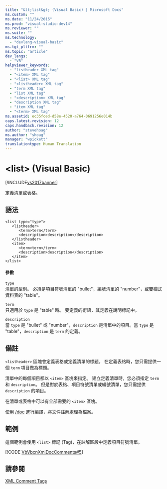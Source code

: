 ```yaml
---
title: "&lt;list&gt; (Visual Basic) | Microsoft Docs"
ms.custom: ""
ms.date: "11/24/2016"
ms.prod: "visual-studio-dev14"
ms.reviewer: ""
ms.suite: ""
ms.technology: 
  - "devlang-visual-basic"
ms.tgt_pltfrm: ""
ms.topic: "article"
dev_langs: 
  - "VB"
helpviewer_keywords: 
  - "listheader XML tag"
  - "<item> XML tag"
  - "<list> XML tag"
  - "<listheader> XML tag"
  - "term XML tag"
  - "list XML tag"
  - "<description> XML tag"
  - "description XML tag"
  - "item XML tag"
  - "<term> XML tag"
ms.assetid: ec35fced-d58e-4520-a764-0691256e014b
caps.latest.revision: 12
caps.handback.revision: 12
author: "stevehoag"
ms.author: "shoag"
manager: "wpickett"
translationtype: Human Translation
---
```

# &lt;list&gt; (Visual Basic)
[!INCLUDE[vs2017banner](../../../csharp/includes/vs2017banner.md)]

定義清單或表格。  
  
## 語法  
  
```  
<list type="type">  
   <listheader>  
      <term>term</term>  
      <description>description</description>  
   </listheader>  
   <item>  
      <term>term</term>  
      <description>description</description>  
   </item>  
</list>  
```  
  
#### 參數  
 `type`  
 清單的型別。  必須是項目符號清單的 "bullet"，編號清單的 "number"，或雙欄式資料表的 "table"。  
  
 `term`  
 只適用於 `type` 是 "table" 時。 要定義的術語，其定義在說明標記中。  
  
 `description`  
 當 `type` 是 "bullet" 或 "number"，`description` 是清單中的項目。當 `type` 是 "table"，`description` 是 `term` 的定義。  
  
## 備註  
 `<listheader>` 區塊會定義表格或定義清單的標題。  在定義表格時，您只需提供一個 `term` 項目做為標題。  
  
 清單中的每個項目都以 `<item>` 區塊來指定。  建立定義清單時，您必須指定 `term` 和 `description`。  但是對於表格、項目符號清單或編號清單，您只需提供 `description` 的項目。  
  
 在清單或表格中可以有全部需要的 `<item>` 區塊。  
  
 使用 [\/doc](../../../visual-basic/reference/command-line-compiler/doc.md) 進行編譯，將文件註解處理為檔案。  
  
## 範例  
 這個範例會使用 `<list>` 標記 \(Tag\)，在註解區段中定義項目符號清單。  
  
 [!CODE [VbVbcnXmlDocComments#5](../CodeSnippet/VS_Snippets_VBCSharp/VbVbcnXmlDocComments#5)]  
  
## 請參閱  
 [XML Comment Tags](../../../visual-basic/language-reference/xmldoc/recommended-xml-tags-for-documentation-comments.md)